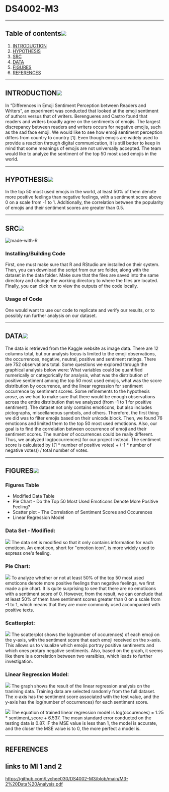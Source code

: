 # DS4002-M3
---

## Table of contents[![](./images/pin.svg)](#table-of-contents)
1. [INTRODUCTION](#introduction)
2. [HYPOTHESIS](#hypothesis)
3. [SRC](#src)
4. [DATA](#data)
5. [FIGURES](#figures)
6. [REFERENCES](#references)

---

## INTRODUCTION[![](./images/pin.svg)](#introduction)
In “Differences in Emoji Sentiment Perception between Readers and Writers”, an experiment was conducted that looked at the emoji sentiment of authors versus
that of writers. Berengueres and Castro found that readers and writers broadly agree on the sentiments of emojis. The largest discrepancy between readers and writers occurs for negative emojis, such as the sad face emoji. We would like to see how emoji sentiment perception differs from country to country [1].
Even though emojis are widely used to provide a reaction through digital communication, it is still better to keep in mind that some meanings of emojis are not universally accepted. The team would like to analyze the sentiment of the top 50 most used emojis in the world. 

---

## HYPOTHESIS[![](./images/pin.svg)](#hypothesis)
In the top 50 most used emojis in the world, at least 50% of them denote more positive feelings than negative feelings, with a sentiment score above 0 on a scale from -1 to 1. Additionally, the correlation between the popularity of emojis and their sentiment scores are greater than 0.5. 

---

## SRC[![](./images/pin.svg)](#src)
![made-with-R](https://img.shields.io/badge/Made%20with-R-1f425f.svg)<br>

### Installing/Building Code
First, one must make sure that R and RStudio are installed on their system. Then, you can download the script from our src folder, along with the dataset in the data folder. Make sure that the files are saved into the same directory and change the working directory to where the files are located. Finally, you can click run to view the outputs of the code locally.


### Usage of Code
One would want to use our code to replicate and verify our results, or to possibly run further analysis on our dataset.


---
## DATA[![](./images/pin.svg)](#data)
The data is retrieved from the Kaggle website as image data. There are 12 columns total, but our analysis focus is limited to  the emoji observations, the occurrences, negative, neutral, positive and sentiment ratings. There are 752 observations total. Some questions we explored through the graphical analysis below were: What variables could be quantified numerically or categorically for analysis, what was the distribution of positive sentiment among the top 50 most used emojis, what was the score distribution by occurrence, and the linear regression for sentiment occurrence by sentiment scores. Some refinements to the hypothesis arose, as we had to make sure that there would be enough observations across the entire distribution that we analyzed (from -1 to 1 for positive sentiment). The dataset not only contains emoticons, but also includes pictographs, miscellaneous symbols, and others. Therefore, the first thing we did was to filter emojis based on their unicode.block. Then, we found 76 emoticons and limited them to the top 50 most used emoticons. Also, our goal is to find the correlation between occurrence of emoji and their sentiment scores. The number of occurrences could be really different. Thus, we analyzed log(occurrences) for our project instead. The sentiment score is calculated by ((1 * number of positive votes) + (-1 * number of negative votes)) / total number of votes.

---

## FIGURES![](./images/pin.svg)

### **Figures Table**
* Modified Data Table
* Pie Chart - Do the Top 50 Most Used Emoticons Denote More Positive Feeling?
* Scatter plot - The Correlation of Sentiment Scores and Occurences
* Linear Regression Model


### **Data Set - Modified:**
![](./figures/dataset_emoticons.png)
The data set is modified so that it only contains information for each emoticon. An emoticon, short for "emotion icon", is more widely used to express one's feeling.

### **Pie Chart:**
![](./figures/emoticon_pie.png)
To analyze whether or not at least 50% of the top 50 most used emoticons denote more positive feelings than negative feelings, we first made a pie chart. It is quite surprising to see that there are no emoticons with a sentiment score of 0. However, from the result, we can conclude that at least 50% of them have sentiment scores greater than 0 on a scale from -1 to 1, which means that they are more commonly used accompanied with positive texts. 

### **Scatterplot:**
![](./figures/score_and_occur.png)
The scatterplot shows the log(number of occurences) of each emoji on the y-axis, with the sentiment score that each emoji received on the x-axis. This allows us to visualize which emojis portray positive sentiments and which ones protary negative sentiments. Also, based on the graph, it seems like there is a correlation between two varaibles, which leads to further investigation.

### **Linear Regression Model:**
![](./figures/linear_reg_model.png)
The graph shows the result of the linear regression analysis on the tranining data. Training data are selected randomly from the full dataset. The x-axis has the sentiment score associated with the test value, and the y-axis has the log(number of occurrences) for each sentiment score. 

![](./figures/linear_reg_data.png)
The equation of trained linear regression model is log(occurences) = 1.25 * sentiment_score + 6.537. The mean standard error conducted on the testing data is 0.87. iF the MSE value is less than 1, the model is accurate, and the closer the MSE value is to 0, the more perfect a model is. 

---

## REFERENCES
## links to MI 1 and 2
https://github.com/Lychee030/DS4002-M3/blob/main/M3-2%20Data%20Analysis.pdf
